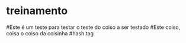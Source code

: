 # treinamento
#Este é um teste para testar o teste do coiso a ser testado
#Este coiso, coisa o coiso da coisinha 
#hash tag
